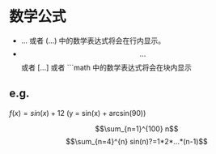 数学公式
===
 - $...$ 或者 \(...\) 中的数学表达式将会在行内显示。
 - $$...$$ 或者 \[...\] 或者 ```math 中的数学表达式将会在块内显示

e.g.
---
$f(x) = sin(x) + 12$
\(y = sin(x) + arcsin(90)\)


$$\sum_{n=1}^{100} n$$
$$\sum_{n=4}^{n} sin(n)?=1*2*...*(n-1)$$